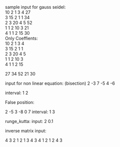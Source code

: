 sample input for gauss seidel:<br>
10 2 1 3 4 27<br>
3 15 2 1 1 34<br>
2 3 20 4 5 52<br>
1 1 2 10 3 21<br>
4 1 1 2 15 30<br>
Only Coeffients:<br>
10 2 1 3 4 <br>
3 15 2 1 1 <br>
2 3 20 4 5 <br>
1 1 2 10 3 <br>
4 1 1 2 15 <br>

27 34 52 21 30

input for non linear equation:
(bisection)
2 -3 7 -5 4 -6

interval: 1 2

False position:

2 -5 3 -8 0 7
interval: 1 3

runge_kutta:
input: 2 0.1

inverse matrix input:

4 3 2 1
2 1 3 4
3 4 1 2
1 2 4 3
